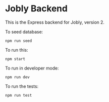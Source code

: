 # Jobly Backend

This is the Express backend for Jobly, version 2.

To seed database:
    
    npm run seed

To run this:

    npm start

To run in developer mode:

    npm run dev
    
To run the tests:

    npm run test
